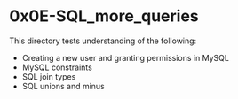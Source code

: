 # 0x0E-SQL_more_queries
This directory tests understanding of the following:
- Creating a new user and granting permissions in MySQL
- MySQL constraints
- SQL join types
- SQL unions and minus

